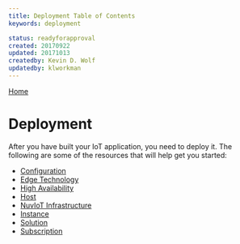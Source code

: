 ```yaml
---
title: Deployment Table of Contents
keywords: deployment

status: readyforapproval
created: 20170922
updated: 20171013
createdby: Kevin D. Wolf
updatedby: klworkman
---
```

[Home](../Index.md)

# Deployment

After you have built your IoT application, you need to deploy it.  The following are some of the resources that will help
get you started:

* [Configuration](Configuration.md)
* [Edge Technology](EdgeTechnology.md)
* [High Availability](HighAvailability.md)
* [Host](Host.md)
* [NuvIoT Infrastructure](NuvIoTInfrastructure.md)
* [Instance](Instance.md)
* [Solution](Solution.md)
* [Subscription](Subscriptions.md)
